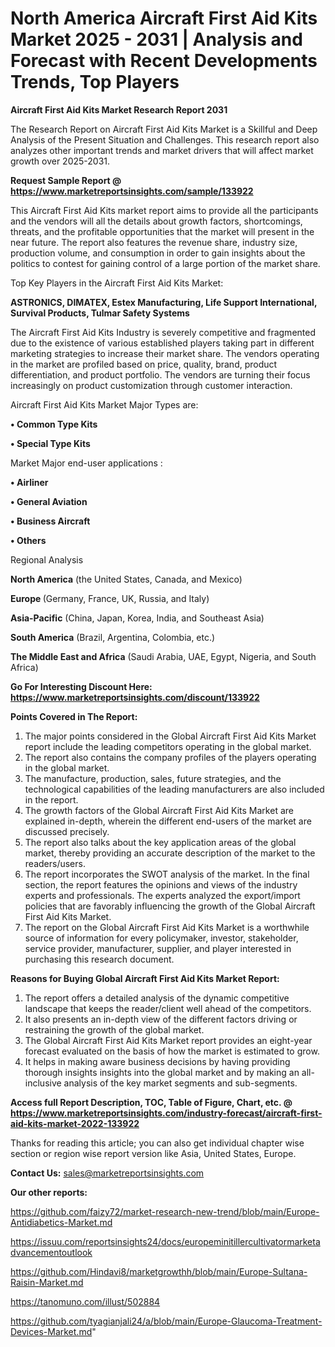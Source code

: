 # North America Aircraft First Aid Kits Market 2025 - 2031 | Analysis and Forecast with Recent Developments Trends, Top Players

<strong>Aircraft First Aid Kits Market Research Report 2031</strong>

The Research Report on Aircraft First Aid Kits Market is a Skillful and Deep Analysis of the Present Situation and Challenges. This research report also analyzes other important trends and market drivers that will affect market growth over 2025-2031.

<strong>Request Sample Report @ <a href=https://www.marketreportsinsights.com/sample/133922>https://www.marketreportsinsights.com/sample/133922</a></strong>

This Aircraft First Aid Kits market report aims to provide all the participants and the vendors will all the details about growth factors, shortcomings, threats, and the profitable opportunities that the market will present in the near future. The report also features the revenue share, industry size, production volume, and consumption in order to gain insights about the politics to contest for gaining control of a large portion of the market share.

Top Key Players in the Aircraft First Aid Kits Market:

<strong>ASTRONICS, DIMATEX, Estex Manufacturing, Life Support International, Survival Products, Tulmar Safety Systems</strong>

The Aircraft First Aid Kits Industry is severely competitive and fragmented due to the existence of various established players taking part in different marketing strategies to increase their market share. The vendors operating in the market are profiled based on price, quality, brand, product differentiation, and product portfolio. The vendors are turning their focus increasingly on product customization through customer interaction.

Aircraft First Aid Kits Market Major Types are:

<strong>• Common Type Kits

• Special Type Kits</strong>

Market Major end-user applications :

<strong>• Airliner

• General Aviation

• Business Aircraft

• Others</strong>

Regional Analysis

</u><strong><b>North America</b></strong> (the United States, Canada, and Mexico)

<strong><b>Europe </b></strong>(Germany, France, UK, Russia, and Italy)

<strong><b>Asia-Pacific</b></strong> (China, Japan, Korea, India, and Southeast Asia)

<strong><b>South America</b></strong> (Brazil, Argentina, Colombia, etc.)

<strong><b>The Middle East and Africa</b></strong> (Saudi Arabia, UAE, Egypt, Nigeria, and South Africa)

<strong>Go For Interesting Discount Here: <a href=https://www.marketreportsinsights.com/discount/133922>https://www.marketreportsinsights.com/discount/133922</a></strong>

<strong>Points Covered in The Report:</strong>
<ol>
  <li>The major points considered in the Global Aircraft First Aid Kits Market report include the leading competitors operating in the global market.</li>
  <li>The report also contains the company profiles of the players operating in the global market.</li>
  <li>The manufacture, production, sales, future strategies, and the technological capabilities of the leading manufacturers are also included in the report.</li>
  <li>The growth factors of the Global Aircraft First Aid Kits Market are explained in-depth, wherein the different end-users of the market are discussed precisely.</li>
  <li>The report also talks about the key application areas of the global market, thereby providing an accurate description of the market to the readers/users.</li>
  <li>The report incorporates the SWOT analysis of the market. In the final section, the report features the opinions and views of the industry experts and professionals. The experts analyzed the export/import policies that are favorably influencing the growth of the Global Aircraft First Aid Kits Market.</li>
  <li>The report on the Global Aircraft First Aid Kits Market is a worthwhile source of information for every policymaker, investor, stakeholder, service provider, manufacturer, supplier, and player interested in purchasing this research document.</li>
</ol>
<strong>Reasons for Buying Global Aircraft First Aid Kits Market Report:</strong>

<ol>
  <li>The report offers a detailed analysis of the dynamic competitive landscape that keeps the reader/client well ahead of the competitors.</li>
  <li>It also presents an in-depth view of the different factors driving or restraining the growth of the global market.</li>
  <li>The Global Aircraft First Aid Kits Market report provides an eight-year forecast evaluated on the basis of how the market is estimated to grow.</li>
  <li>It helps in making aware business decisions by having providing thorough insights insights into the global market and by making an all-inclusive analysis of the key market segments and sub-segments.</li>
</ol>
<strong>Access full Report Description, TOC, Table of Figure, Chart, etc. @ <a href=https://www.marketreportsinsights.com/industry-forecast/aircraft-first-aid-kits-market-2022-133922>https://www.marketreportsinsights.com/industry-forecast/aircraft-first-aid-kits-market-2022-133922</a></strong>


Thanks for reading this article; you can also get individual chapter wise section or region wise report version like Asia, United States, Europe.

<strong>Contact Us:</strong>
sales@marketreportsinsights.com

<strong>Our other reports:</strong>

<a href=https://github.com/faizy72/market-research-new-trend/blob/main/Europe-Antidiabetics-Market.md>https://github.com/faizy72/market-research-new-trend/blob/main/Europe-Antidiabetics-Market.md</a>

<a href=https://issuu.com/reportsinsights24/docs/europeminitillercultivatormarketadvancementoutlook>https://issuu.com/reportsinsights24/docs/europeminitillercultivatormarketadvancementoutlook</a>

<a href=https://github.com/Hindavi8/marketgrowthh/blob/main/Europe-Sultana-Raisin-Market.md>https://github.com/Hindavi8/marketgrowthh/blob/main/Europe-Sultana-Raisin-Market.md</a>

<a href=https://tanomuno.com/illust/502884>https://tanomuno.com/illust/502884</a>

<a href=https://github.com/tyagianjali24/a/blob/main/Europe-Glaucoma-Treatment-Devices-Market.md>https://github.com/tyagianjali24/a/blob/main/Europe-Glaucoma-Treatment-Devices-Market.md</a>"
